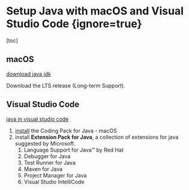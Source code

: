 # Setup Java with macOS and Visual Studio Code {ignore=true}

[toc]

## macOS

[download java jdk](https://www.oracle.com/java/technologies/downloads/#jdk20-mac)

Download the LTS release (Long-term Support).

## Visual Studio Code

[java in visual studio code](https://code.visualstudio.com/docs/languages/java)

1. [install](https://code.visualstudio.com/docs/languages/java#_install-visual-studio-code-for-java) the Coding Pack for Java - macOS
2. install **Extension Pack for Java**, a collection of extensions for java suggested by Microsoft.
   1. Language Support for Java™ by Red Hat
   2. Debugger for Java
   3. Test Runner for Java
   4. Maven for Java
   5. Project Manager for Java
   6. Visual Studio IntelliCode